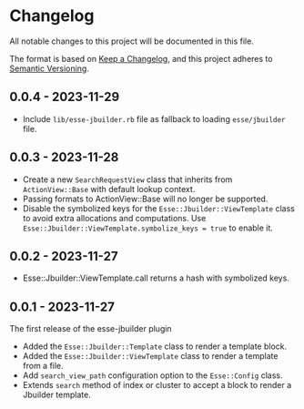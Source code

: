 # Changelog

All notable changes to this project will be documented in this file.

The format is based on [Keep a Changelog](https://keepachangelog.com/en/1.0.0/), and this project adheres to [Semantic Versioning](https://semver.org/spec/v2.0.0.html).

## 0.0.4 - 2023-11-29
* Include `lib/esse-jbuilder.rb` file as fallback to loading `esse/jbuilder` file.

## 0.0.3 - 2023-11-28
* Create a new `SearchRequestView` class that inherits from `ActionView::Base` with default lookup context.
* Passing formats to ActionView::Base will no longer be supported.
* Disable the symbolized keys for the `Esse::Jbuilder::ViewTemplate` class to avoid extra allocations and computations. Use `Esse::Jbuilder::ViewTemplate.symbolize_keys = true` to enable it.

## 0.0.2 - 2023-11-27
* Esse::Jbuilder::ViewTemplate.call returns a hash with symbolized keys.

## 0.0.1 - 2023-11-27
The first release of the esse-jbuilder plugin
* Added the `Esse::Jbuilder::Template` class to render a template block.
* Added the `Esse::Jbuilder::ViewTemplate` class to render a template from a file.
* Add `search_view_path` configuration option to the `Esse::Config` class.
* Extends `search` method of index or cluster to accept a block to render a Jbuilder template.
